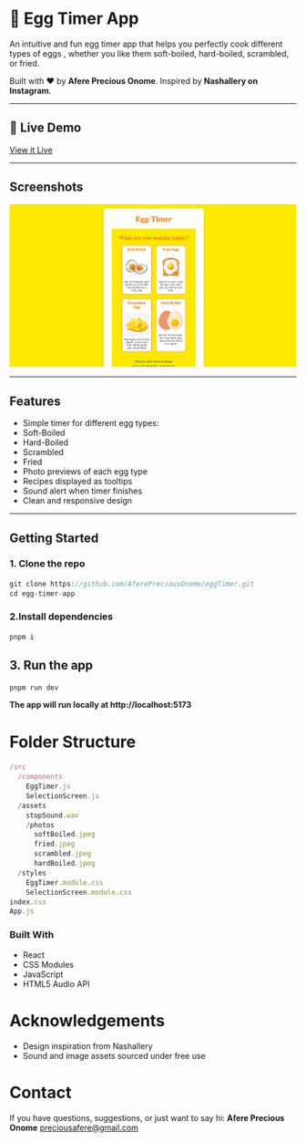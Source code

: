 # 🥚 Egg Timer App

An intuitive and fun egg timer app that helps you perfectly cook different types of eggs , whether you like them soft-boiled, hard-boiled, scrambled, or fried.

Built with ❤️ by **Afere Precious Onome**. Inspired by **Nashallery on Instagram**.

---

## 🔗 Live Demo

[ View it Live](https://eggtimerbyprecious.vercel.app/)

---

## Screenshots

![screenshot](./egg-timer-app/public/photos/eggTimer.png)

---

## Features

- Simple timer for different egg types:
- Soft-Boiled
- Hard-Boiled
- Scrambled
- Fried
- Photo previews of each egg type
- Recipes displayed as tooltips
- Sound alert when timer finishes
- Clean and responsive design

---

## Getting Started

### 1. Clone the repo

```js
git clone https://github.com/AferePreciousOnome/eggTimer.git
cd egg-timer-app
```

### 2.Install dependencies

```js
pnpm i
```

## 3. Run the app

```js
pnpm run dev
```

**The app will run locally at http://localhost:5173**

# Folder Structure

```js
/src
  /components
    EggTimer.js
    SelectionScreen.js
  /assets
    stopSound.wav
    /photos
      softBoiled.jpeg
      fried.jpeg
      scrambled.jpeg
      hardBoiled.jpeg
  /styles
    EggTimer.module.css
    SelectionScreen.module.css
index.css
App.js
```

### Built With

- React
- CSS Modules
- JavaScript
- HTML5 Audio API

# Acknowledgements

- Design inspiration from Nashallery
- Sound and image assets sourced under free use

# Contact

If you have questions, suggestions, or just want to say hi:
**Afere Precious Onome**
preciousafere@gmail.com

